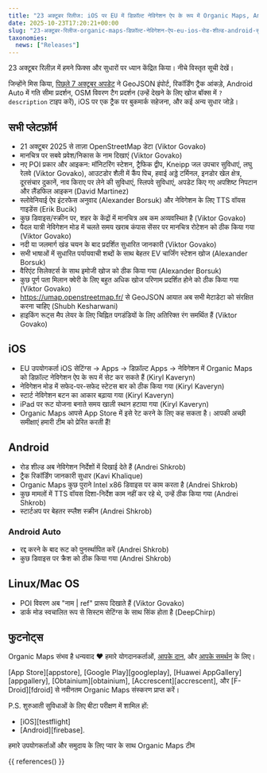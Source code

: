 ```yaml
---
title: "23 अक्टूबर रिलीज: iOS पर EU में डिफ़ॉल्ट नेविगेशन ऐप के रूप में Organic Maps, Android पर रोड शील्ड प्रदर्शन, और अधिक सुधार और फिक्स"
date: 2025-10-23T17:20:21+00:00
slug: "23-अक्टूबर-रिलीज-organic-maps-डिफ़ॉल्ट-नेविगेशन-ऐप-eu-ios-रोड-शील्ड-android-सुधार-फिक्स"
taxonomies:
  news: ["Releases"]
---
```


23 अक्टूबर रिलीज़ में हमने फिक्स और सुधारों पर ध्यान केंद्रित किया। नीचे विस्तृत सूची देखें।

जिन्होंने मिस किया, [पिछले 7 अक्टूबर अपडेट](https://organicmaps.app/news/2025-10-07/android-auto-speed-limit-geojson-support-recording-track-statistics-osm-description-display/
) ने GeoJSON इंपोर्ट, रिकॉर्डिंग ट्रैक आंकड़े, Android Auto में गति सीमा प्रदर्शन, OSM विवरण टैग प्रदर्शन (उन्हें देखने के लिए खोज बॉक्स में `?description` टाइप करें), iOS पर एक ट्रैक पर बुकमार्क सहेजना, और कई अन्य सुधार जोड़े।

## सभी प्लेटफ़ॉर्म

- 21 अक्टूबर 2025 से ताज़ा OpenStreetMap डेटा (Viktor Govako)
- मानचित्र पर सबवे प्रवेश/निकास के नाम दिखाएं (Viktor Govako)
- नए POI प्रकार और आइकन: मॉनिटरिंग स्टेशन, ट्रैफिक द्वीप, Kneipp जल उपचार सुविधाएं, लघु रेलवे (Viktor Govako), आउटडोर शैली में कैंप पिच, हवाई अड्डे टर्मिनल, इनडोर खेल क्षेत्र, दूरसंचार दुकानें, नाव किराए पर लेने की सुविधाएं, स्लिपवे सुविधाएं, अपडेट किए गए अपशिष्ट निपटान और लैंडफिल आइकन (David Martinez)
- स्लोवेनियाई ऐप इंटरफेस अनुवाद (Alexander Borsuk) और नेविगेशन के लिए TTS वॉयस गाइडेंस (Erik Bucik)
- कुछ डिवाइस/स्क्रीन पर, शहर के केंद्रों में मानचित्र अब कम अव्यवस्थित है (Viktor Govako)
- पैदल यात्री नेविगेशन मोड में चलते समय खराब कंपास सेंसर पर मानचित्र रोटेशन को ठीक किया गया (Viktor Govako)
- नदी या जलमार्ग खंड चयन के बाद प्रदर्शित सुधारित जानकारी (Viktor Govako)
- सभी भाषाओं में सुधारित पर्यायवाची शब्दों के साथ बेहतर EV चार्जिंग स्टेशन खोज (Alexander Borsuk)
- वैरिएंट सिलेक्टर्स के साथ इमोजी खोज को ठीक किया गया (Alexander Borsuk)
- कुछ पूर्ण पता मिलान क्वेरी के लिए बहुत अधिक खोज परिणाम प्रदर्शित होने को ठीक किया गया (Viktor Govako)
- https://umap.openstreetmap.fr/ से GeoJSON आयात अब सभी मेटाडेटा को संरक्षित करना चाहिए (Shubh Kesharwani)
- हाइकिंग रूट्स मैप लेयर के लिए चिह्नित पगडंडियों के लिए अतिरिक्त रंग समर्थित हैं (Viktor Govako)

## iOS

- EU उपयोगकर्ता iOS सेटिंग्स → Apps → डिफ़ॉल्ट Apps → नेविगेशन में Organic Maps को डिफ़ॉल्ट नेविगेशन ऐप के रूप में सेट कर सकते हैं (Kiryl Kaveryn)
- नेविगेशन मोड में सफेद-पर-सफेद स्टेटस बार को ठीक किया गया (Kiryl Kaveryn)
- स्टार्ट नेविगेशन बटन का आकार बढ़ाया गया (Kiryl Kaveryn)
- iPad पर रूट योजना बनाते समय खाली स्थान हटाया गया (Kiryl Kaveryn)
- Organic Maps आपसे App Store में इसे रेट करने के लिए कह सकता है। आपकी अच्छी समीक्षाएं हमारी टीम को प्रेरित करती हैं!

## Android

- रोड शील्ड अब नेविगेशन निर्देशों में दिखाई देते हैं (Andrei Shkrob)
- ट्रैक रिकॉर्डिंग जानकारी सुधार (Kavi Khalique)
- Organic Maps कुछ पुराने Intel x86 डिवाइस पर काम करता है (Andrei Shkrob)
- कुछ मामलों में TTS वॉयस दिशा-निर्देश काम नहीं कर रहे थे, उन्हें ठीक किया गया (Andrei Shkrob)
- स्टार्टअप पर बेहतर स्प्लैश स्क्रीन (Andrei Shkrob)

### Android Auto
- रद्द करने के बाद रूट को पुनर्स्थापित करें (Andrei Shkrob)
- कुछ डिवाइस पर क्रैश को ठीक किया गया (Andrei Shkrob)

## Linux/Mac OS

- POI विवरण अब "नाम | ref" प्रारूप दिखाते हैं (Viktor Govako)
- डार्क मोड स्वचालित रूप से सिस्टम सेटिंग्स के साथ सिंक होता है (DeepChirp)

## फुटनोट्स

Organic Maps संभव है धन्यवाद ❤️ हमारे योगदानकर्ताओं, [आपके दान](@/donate/index.hi.md), और [आपके समर्थन](@/contribute/index.hi.md) के लिए।

[App Store][appstore], [Google Play][googleplay], [Huawei AppGallery][appgallery], [Obtainium][obtainium], [Accrescent][accrescent], और [F-Droid][fdroid] से नवीनतम Organic Maps संस्करण प्राप्त करें।

P.S. शुरुआती सुविधाओं के लिए बीटा परीक्षण में शामिल हों:
- [iOS][testflight]
- [Android][firebase].

हमारे उपयोगकर्ताओं और समुदाय के लिए प्यार के साथ
Organic Maps टीम

{{ references() }}
